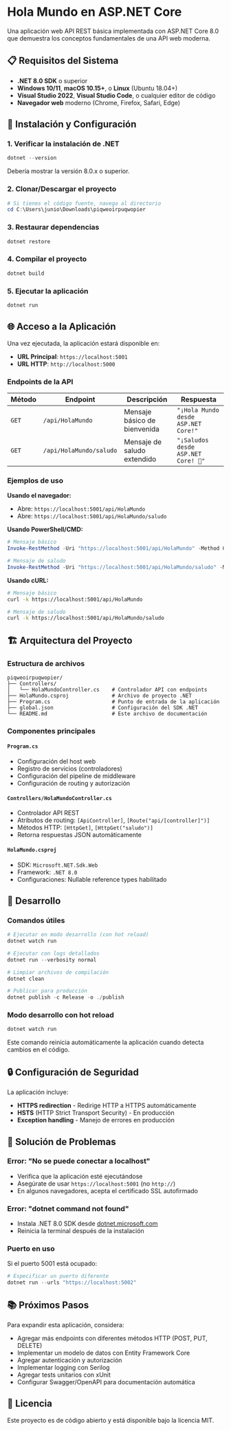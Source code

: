 # Hola Mundo en ASP.NET Core

Una aplicación web API REST básica implementada con ASP.NET Core 8.0 que demuestra los conceptos fundamentales de una API web moderna.

## 📋 Requisitos del Sistema

- **.NET 8.0 SDK** o superior
- **Windows 10/11**, **macOS 10.15+**, o **Linux** (Ubuntu 18.04+)
- **Visual Studio 2022**, **Visual Studio Code**, o cualquier editor de código
- **Navegador web** moderno (Chrome, Firefox, Safari, Edge)

## 🚀 Instalación y Configuración

### 1. Verificar la instalación de .NET
```powershell
dotnet --version
```
Debería mostrar la versión 8.0.x o superior.

### 2. Clonar/Descargar el proyecto
```powershell
# Si tienes el código fuente, navega al directorio
cd C:\Users\junio\Downloads\piqweoirpuqwopier
```

### 3. Restaurar dependencias
```powershell
dotnet restore
```

### 4. Compilar el proyecto
```powershell
dotnet build
```

### 5. Ejecutar la aplicación
```powershell
dotnet run
```

## 🌐 Acceso a la Aplicación

Una vez ejecutada, la aplicación estará disponible en:

- **URL Principal**: `https://localhost:5001`
- **URL HTTP**: `http://localhost:5000`

### Endpoints de la API

| Método | Endpoint | Descripción | Respuesta |
|--------|----------|-------------|-----------|
| `GET` | `/api/HolaMundo` | Mensaje básico de bienvenida | `"¡Hola Mundo desde ASP.NET Core!"` |
| `GET` | `/api/HolaMundo/saludo` | Mensaje de saludo extendido | `"¡Saludos desde ASP.NET Core! 🚀"` |

### Ejemplos de uso

**Usando el navegador:**
- Abre: `https://localhost:5001/api/HolaMundo`
- Abre: `https://localhost:5001/api/HolaMundo/saludo`

**Usando PowerShell/CMD:**
```powershell
# Mensaje básico
Invoke-RestMethod -Uri "https://localhost:5001/api/HolaMundo" -Method GET

# Mensaje de saludo
Invoke-RestMethod -Uri "https://localhost:5001/api/HolaMundo/saludo" -Method GET
```

**Usando cURL:**
```bash
# Mensaje básico
curl -k https://localhost:5001/api/HolaMundo

# Mensaje de saludo
curl -k https://localhost:5001/api/HolaMundo/saludo
```

## 🏗️ Arquitectura del Proyecto

### Estructura de archivos
```
piqweoirpuqwopier/
├── Controllers/
│   └── HolaMundoController.cs    # Controlador API con endpoints
├── HolaMundo.csproj              # Archivo de proyecto .NET
├── Program.cs                    # Punto de entrada de la aplicación
├── global.json                   # Configuración del SDK .NET
└── README.md                     # Este archivo de documentación
```

### Componentes principales

#### `Program.cs`
- Configuración del host web
- Registro de servicios (controladores)
- Configuración del pipeline de middleware
- Configuración de routing y autorización

#### `Controllers/HolaMundoController.cs`
- Controlador API REST
- Atributos de routing: `[ApiController]`, `[Route("api/[controller]")]`
- Métodos HTTP: `[HttpGet]`, `[HttpGet("saludo")]`
- Retorna respuestas JSON automáticamente

#### `HolaMundo.csproj`
- SDK: `Microsoft.NET.Sdk.Web`
- Framework: `.NET 8.0`
- Configuraciones: Nullable reference types habilitado

## 🔧 Desarrollo

### Comandos útiles

```powershell
# Ejecutar en modo desarrollo (con hot reload)
dotnet watch run

# Ejecutar con logs detallados
dotnet run --verbosity normal

# Limpiar archivos de compilación
dotnet clean

# Publicar para producción
dotnet publish -c Release -o ./publish
```

### Modo desarrollo con hot reload
```powershell
dotnet watch run
```
Este comando reinicia automáticamente la aplicación cuando detecta cambios en el código.

## 🔒 Configuración de Seguridad

La aplicación incluye:
- **HTTPS redirection** - Redirige HTTP a HTTPS automáticamente
- **HSTS** (HTTP Strict Transport Security) - En producción
- **Exception handling** - Manejo de errores en producción

## 🐛 Solución de Problemas

### Error: "No se puede conectar a localhost"
- Verifica que la aplicación esté ejecutándose
- Asegúrate de usar `https://localhost:5001` (no `http://`)
- En algunos navegadores, acepta el certificado SSL autofirmado

### Error: "dotnet command not found"
- Instala .NET 8.0 SDK desde [dotnet.microsoft.com](https://dotnet.microsoft.com/download)
- Reinicia la terminal después de la instalación

### Puerto en uso
Si el puerto 5001 está ocupado:
```powershell
# Especificar un puerto diferente
dotnet run --urls "https://localhost:5002"
```

## 📚 Próximos Pasos

Para expandir esta aplicación, considera:
- Agregar más endpoints con diferentes métodos HTTP (POST, PUT, DELETE)
- Implementar un modelo de datos con Entity Framework Core
- Agregar autenticación y autorización
- Implementar logging con Serilog
- Agregar tests unitarios con xUnit
- Configurar Swagger/OpenAPI para documentación automática

## 📄 Licencia

Este proyecto es de código abierto y está disponible bajo la licencia MIT.
